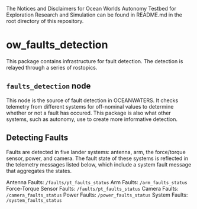 The Notices and Disclaimers for Ocean Worlds Autonomy Testbed for
Exploration Research and Simulation can be found in README.md in the
root directory of this repository.

ow_faults_detection
===================

This package contains infrastructure for fault detection. The
detection is relayed through a series of rostopics.

## `faults_detection` node

This node is the source of fault detection in OCEANWATERS. It checks
telemetry from different systems for off-nominal values to determine
whether or not a fault has occured. This package is also what other
systems, such as autonomy, use to create more informative detection.

## Detecting Faults

Faults are detected in five lander systems: antenna, arm, the
force/torque sensor, power, and camera.  The fault state of these
systems is reflected in the telemetry messages listed below, which
include a system fault message that aggregates the states.

Antenna Faults: `/faults/pt_faults_status`
Arm Faults: `/arm_faults_status`
Force-Torque Sensor Faults: `/faults/pt_faults_status`
Camera Faults: `/camera_faults_status`
Power Faults: `/power_faults_status`
System Faults: `/system_faults_status`

